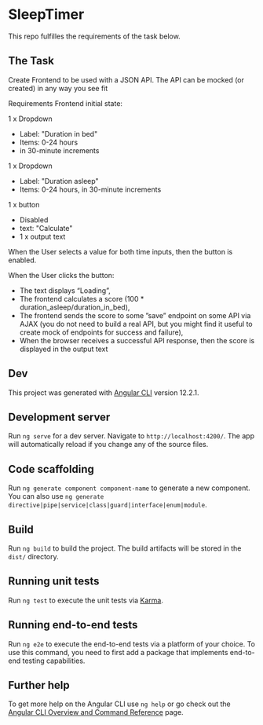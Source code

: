 # SleepTimer

This repo fulfilles the requirements of the task below. 

## The Task
Create Frontend to be used with a JSON API. The API can be mocked (or created) in any way you see fit

Requirements
Frontend initial state:

1 x Dropdown

   - Label: "Duration in bed"
   - Items: 0-24 hours
   - in 30-minute increments
    
1 x Dropdown

   - Label: "Duration asleep"
   - Items: 0-24 hours, in 30-minute increments
    
1 x button

   - Disabled
   - text: "Calculate"
   - 1 x output text

When the User selects a value for both time inputs, then the button is enabled.

When the User clicks the button:
    
   - The text displays “Loading”,
   - The frontend calculates a score (100 * duration_asleep/duration_in_bed),
   - The frontend sends the score to some ”save” endpoint on some API via AJAX (you do not need to build a real API, but you might find it useful to create mock of endpoints for success and failure),
   - When the browser receives a successful API response, then the score is displayed in the output text


## Dev
This project was generated with [Angular CLI](https://github.com/angular/angular-cli) version 12.2.1.

## Development server

Run `ng serve` for a dev server. Navigate to `http://localhost:4200/`. The app will automatically reload if you change any of the source files.

## Code scaffolding

Run `ng generate component component-name` to generate a new component. You can also use `ng generate directive|pipe|service|class|guard|interface|enum|module`.

## Build

Run `ng build` to build the project. The build artifacts will be stored in the `dist/` directory.

## Running unit tests

Run `ng test` to execute the unit tests via [Karma](https://karma-runner.github.io).

## Running end-to-end tests

Run `ng e2e` to execute the end-to-end tests via a platform of your choice. To use this command, you need to first add a package that implements end-to-end testing capabilities.

## Further help

To get more help on the Angular CLI use `ng help` or go check out the [Angular CLI Overview and Command Reference](https://angular.io/cli) page.
